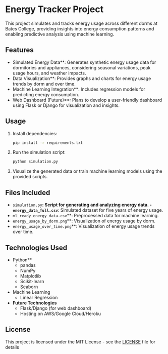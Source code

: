 # Energy Tracker Project

This project simulates and tracks energy usage across different dorms at Bates College, providing insights into energy consumption patterns and enabling predictive analysis using machine learning.

## Features
- Simulated Energy Data**: Generates synthetic energy usage data for dormitories and appliances, considering seasonal variations, peak usage hours, and weather impacts.
- Data Visualization**: Provides graphs and charts for energy usage trends by dorm and over time.
- Machine Learning Integration**: Includes regression models for predicting energy consumption.
- Web Dashboard (Future)**: Plans to develop a user-friendly dashboard using Flask or Django for visualization and insights.

## Usage
1. Install dependencies:
    ```bash
    pip install -r requirements.txt
    ```
2. Run the simulation script:
    ```bash
    python simulation.py
    ```
3. Visualize the generated data or train machine learning models using the provided scripts.

## Files Included
- `simulation.py`**: Script for generating and analyzing energy data.
-`energy_data_full.csv`**: Simulated dataset for five years of energy usage.
- `ml_ready_energy_data.csv`**: Preprocessed data for machine learning.
- `energy_usage_by_dorm.png`**: Visualization of energy usage by dorm.
- `energy_usage_over_time.png`**: Visualization of energy usage trends over time.

## Technologies Used
- Python**
  - pandas
  - NumPy
  - Matplotlib
  - Scikit-learn
  - Seaborn
- Machine Learning
  - Linear Regression
- **Future Technologies**
  - Flask/Django (for web dashboard)
  - Hosting on AWS/Google Cloud/Heroku

## License
This project is licensed under the MIT License - see the [LICENSE](LICENSE) file for details
